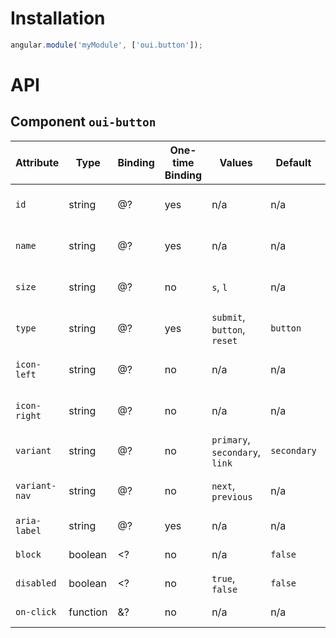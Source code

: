 # Installation

```js
angular.module('myModule', ['oui.button']);
```

# API

## Component `oui-button`

| Attribute     | Type      | Binding   | One-time Binding  | Values                            | Default       | Description
| ----          | ----      | ----      | ----              | ----                              | ----          | ----
| `id`          | string    | @?        | yes               | n/a                               | n/a           | id attribute of the button
| `name`        | string    | @?        | yes               | n/a                               | n/a           | name attribute of the button
| `size`        | string    | @?        | no                | `s`, `l`                          | n/a           | size modifier for the button
| `type`        | string    | @?        | yes               | `submit`, `button`, `reset`       | `button`      | type attribute of the button
| `icon-left`   | string    | @?        | no                | n/a                               | n/a           | classname for the icon on left
| `icon-right`  | string    | @?        | no                | n/a                               | n/a           | classname for the icon on right
| `variant`     | string    | @?        | no                | `primary`, `secondary`, `link`    | `secondary`   | modifier for the button
| `variant-nav` | string    | @?        | no                | `next`, `previous`                | n/a           | nav modifier for the button
| `aria-label`  | string    | @?        | yes               | n/a                               | n/a           | accessibility label
| `block`       | boolean   | <?        | no                | n/a                               | `false`       | block variant flag
| `disabled`    | boolean   | <?        | no                | `true`, `false`                   | `false`       | disabled flag
| `on-click`    | function  | &?        | no                | n/a                               | n/a           | click handler
